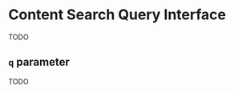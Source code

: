 # Content Search Query Interface

TODO

## `q` parameter

TODO

<!-- #todo:0 searching within annotations. So can facet by motivation. Add table of motivations.  -->
